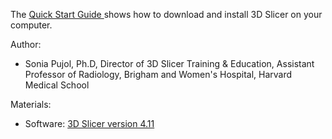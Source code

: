 The  <a href="https://spujol.github.io/3DSlicerQuickStartGuide/Slicer5QuickStartGuide_SoniaPujol.pdf" target="_blank"> Quick Start Guide </a>  shows how to download and install 3D Slicer on your computer.


Author:
* Sonia Pujol, Ph.D, Director of 3D Slicer Training & Education, Assistant Professor of Radiology, Brigham and Women's Hospital, Harvard Medical School

Materials:
* Software: [3D Slicer version 4.11](https://download.slicer.org/)

